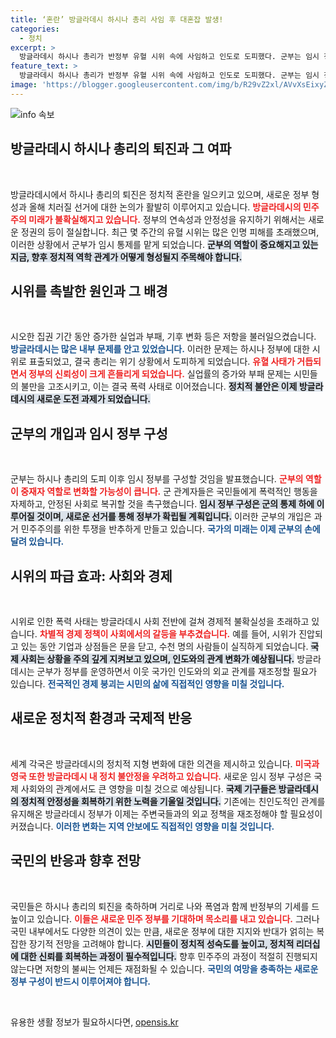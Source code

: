 ```yaml
---
title: ‘혼란’ 방글라데시 하시나 총리 사임 후 대혼잡 발생!
categories:
  - 정치
excerpt: >
  방글라데시 하시나 총리가 반정부 유혈 시위 속에 사임하고 인도로 도피했다. 군부는 임시 정부 구성을 발표하며, 국가의 미래와 정치적 안정성에 대한 우려가 커지고 있다. 시위대는 하시나 정부의 상징을 파괴하며 새로운 시작을 축하했다.
feature_text: >
  방글라데시 하시나 총리가 반정부 유혈 시위 속에 사임하고 인도로 도피했다. 군부는 임시 정부 구성을 발표하며, 국가의 미래와 정치적 안정성에 대한 우려가 커지고 있다. 시위대는 하시나 정부의 상징을 파괴하며 새로운 시작을 축하했다.
image: 'https://blogger.googleusercontent.com/img/b/R29vZ2xl/AVvXsEixyZcFfHzMRdzZMjFBmAUKJYCLCGyLL1o632UiGVXcaFdKo_bkvkuCioo0uUKlGfBVcT3P84aROyZIXSBEx3Aw5nCQ3pTgDom1WDC4m8eifvWiAmWEEVb4x6G_l8C0QH225ldMjyaFvpxGEBGNO37VmDTDMHGhJPq73UglMfDca1-0aw/s1600/blogspot.png'
---
```


<p><img src="https://blogger.googleusercontent.com/img/b/R29vZ2xl/AVvXsEixyZcFfHzMRdzZMjFBmAUKJYCLCGyLL1o632UiGVXcaFdKo_bkvkuCioo0uUKlGfBVcT3P84aROyZIXSBEx3Aw5nCQ3pTgDom1WDC4m8eifvWiAmWEEVb4x6G_l8C0QH225ldMjyaFvpxGEBGNO37VmDTDMHGhJPq73UglMfDca1-0aw/s1600/blogspot.png" alt="info 속보" /></p>

<h2 data-ke-size="size26">방글라데시 하시나 총리의 퇴진과 그 여파</h2>

<p data-ke-size="size16">&nbsp;</p>

<p>방글라데시에서 하시나 총리의 퇴진은 정치적 혼란을 일으키고 있으며, 새로운 정부 형성과 올해 치러질 선거에 대한 논의가 활발히 이루어지고 있습니다. <b><span style="color: #ee2323;">방글라데시의 민주주의 미래가 불확실해지고 있습니다.</span></b> 정부의 연속성과 안정성을 유지하기 위해서는 새로운 정권의 등이 절실합니다. 최근 몇 주간의 유혈 시위는 많은 인명 피해를 초래했으며, 이러한 상황에서 군부가 임시 통제를 맡게 되었습니다. <b><span style="background-color: #21538527;">군부의 역할이 중요해지고 있는 지금, 향후 정치적 역학 관계가 어떻게 형성될지 주목해야 합니다.</span></b></p>

<h2 data-ke-size="size26">시위를 촉발한 원인과 그 배경</h2>

<p data-ke-size="size16">&nbsp;</p>

<p>시오한 집권 기간 동안 증가한 실업과 부패, 기후 변화 등은 저항을 불러일으켰습니다. <b><span style="color: #1a5490;">방글라데시는 많은 내부 문제를 안고 있었습니다.</span></b> 이러한 문제는 하시나 정부에 대한 시위로 표출되었고, 결국 총리는 위기 상황에서 도피하게 되었습니다. <b><span style="color: #ee2323;">유혈 사태가 거듭되면서 정부의 신뢰성이 크게 흔들리게 되었습니다.</span></b> 실업률의 증가와 부패 문제는 시민들의 불만을 고조시키고, 이는 결국 폭력 사태로 이어졌습니다. <b><span style="background-color: #21538527;">정치적 불안은 이제 방글라데시의 새로운 도전 과제가 되었습니다.</span></b></p>

<h2 data-ke-size="size26">군부의 개입과 임시 정부 구성</h2>

<p data-ke-size="size16">&nbsp;</p>

<p>군부는 하시나 총리의 도피 이후 임시 정부를 구성할 것임을 발표했습니다. <b><span style="color: #ee2323;">군부의 역할이 중재자 역할로 변화할 가능성이 큽니다.</span></b> 군 관계자들은 국민들에게 폭력적인 행동을 자제하고, 안정된 사회로 복귀할 것을 촉구했습니다. <b><span style="background-color: #21538527;">임시 정부 구성은 군의 통제 하에 이루어질 것이며, 새로운 선거를 통해 정부가 확립될 계획입니다.</span></b> 이러한 군부의 개입은 과거 민주주의를 위한 투쟁을 반추하게 만들고 있습니다. <b><span style="color: #1a5490;">국가의 미래는 이제 군부의 손에 달려 있습니다.</span></b></p>

<h2 data-ke-size="size26">시위의 파급 효과: 사회와 경제</h2>

<p data-ke-size="size16">&nbsp;</p>

<p>시위로 인한 폭력 사태는 방글라데시 사회 전반에 걸쳐 경제적 불확실성을 초래하고 있습니다. <b><span style="color: #ee2323;">차별적 경제 정책이 사회에서의 갈등을 부추겼습니다.</span></b> 예를 들어, 시위가 진압되고 있는 동안 기업과 상점들은 문을 닫고, 수천 명의 사람들이 실직하게 되었습니다. <b><span style="background-color: #21538527;">국제 사회는 상황을 주의 깊게 지켜보고 있으며, 인도와의 관계 변화가 예상됩니다.</span></b> 방글라데시는 군부가 정부를 운영하면서 이웃 국가인 인도와의 외교 관계를 재조정할 필요가 있습니다. <b><span style="color: #1a5490;">전국적인 경제 붕괴는 시민의 삶에 직접적인 영향을 미칠 것입니다.</span></b></p>

<h2 data-ke-size="size26">새로운 정치적 환경과 국제적 반응</h2>

<p data-ke-size="size16">&nbsp;</p>

<p>세계 각국은 방글라데시의 정치적 지형 변화에 대한 의견을 제시하고 있습니다. <b><span style="color: #ee2323;">미국과 영국 또한 방글라데시 내 정치 불안정을 우려하고 있습니다.</span></b> 새로운 임시 정부 구성은 국제 사회와의 관계에서도 큰 영향을 미칠 것으로 예상됩니다. <b><span style="background-color: #21538527;">국제 기구들은 방글라데시의 정치적 안정성을 회복하기 위한 노력을 기울일 것입니다.</span></b> 기존에는 친인도적인 관계를 유지해온 방글라데시 정부가 이제는 주변국들과의 외교 정책을 재조정해야 할 필요성이 커졌습니다. <b><span style="color: #1a5490;">이러한 변화는 지역 안보에도 직접적인 영향을 미칠 것입니다.</span></b></p>

<h2 data-ke-size="size26">국민의 반응과 향후 전망</h2>

<p data-ke-size="size16">&nbsp;</p>

<p>국민들은 하시나 총리의 퇴진을 축하하며 거리로 나와 폭염과 함께 반정부의 기세를 드높이고 있습니다. <b><span style="color: #ee2323;">이들은 새로운 민주 정부를 기대하며 목소리를 내고 있습니다.</span></b> 그러나 국민 내부에서도 다양한 의견이 있는 만큼, 새로운 정부에 대한 지지와 반대가 얽히는 복잡한 장기적 전망을 고려해야 합니다. <b><span style="background-color: #21538527;">시민들이 정치적 성숙도를 높이고, 정치적 리더십에 대한 신뢰를 회복하는 과정이 필수적입니다.</span></b> 향후 민주주의 과정이 적절히 진행되지 않는다면 저항의 불씨는 언제든 재점화될 수 있습니다. <b><span style="color: #1a5490;">국민의 여망을 충족하는 새로운 정부 구성이 반드시 이루어져야 합니다.</span></b></p>

<p data-ke-size="size16">&nbsp;</p>
유용한 생활 정보가 필요하시다면, <a href="https://opensis.kr" rel="dofollow">opensis.kr</a>


